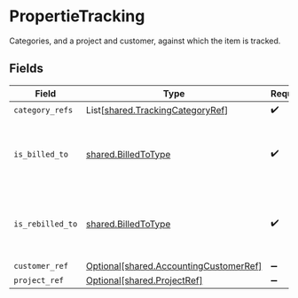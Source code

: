 # PropertieTracking

Categories, and a project and customer, against which the item is tracked.


## Fields

| Field                                                                                  | Type                                                                                   | Required                                                                               | Description                                                                            |
| -------------------------------------------------------------------------------------- | -------------------------------------------------------------------------------------- | -------------------------------------------------------------------------------------- | -------------------------------------------------------------------------------------- |
| `category_refs`                                                                        | List[[shared.TrackingCategoryRef](../../models/shared/trackingcategoryref.md)]         | :heavy_check_mark:                                                                     | N/A                                                                                    |
| `is_billed_to`                                                                         | [shared.BilledToType](../../models/shared/billedtotype.md)                             | :heavy_check_mark:                                                                     | Defines if the invoice or credit note is billed/rebilled to a project or customer.     |
| `is_rebilled_to`                                                                       | [shared.BilledToType](../../models/shared/billedtotype.md)                             | :heavy_check_mark:                                                                     | Defines if the invoice or credit note is billed/rebilled to a project or customer.     |
| `customer_ref`                                                                         | [Optional[shared.AccountingCustomerRef]](../../models/shared/accountingcustomerref.md) | :heavy_minus_sign:                                                                     | N/A                                                                                    |
| `project_ref`                                                                          | [Optional[shared.ProjectRef]](../../models/shared/projectref.md)                       | :heavy_minus_sign:                                                                     | N/A                                                                                    |